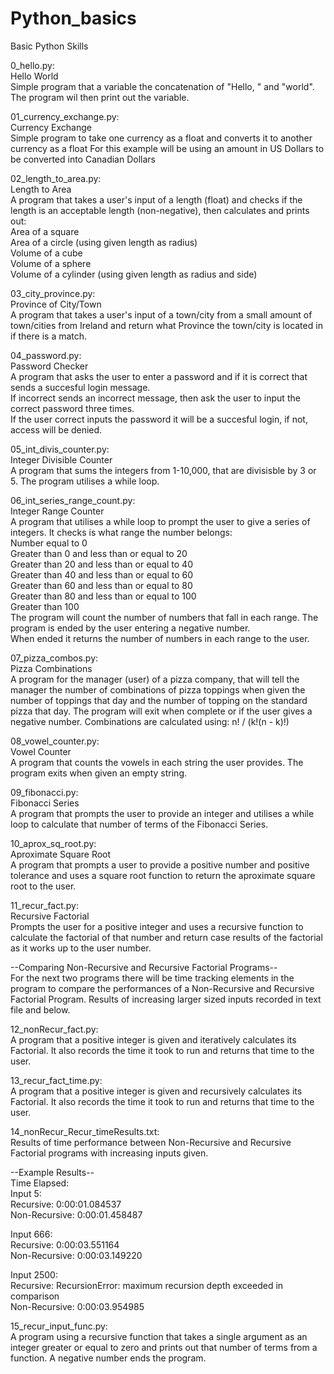 # Python_basics
Basic Python Skills

0_hello.py:<br>
Hello World<br>
Simple program that a variable the concatenation of "Hello, " and "world".
The program wil then print out the variable.

01_currency_exchange.py:<br>
Currency Exchange<br>
Simple program to take one currency as a float and converts it to another currency as a float
For this example will be using an amount in US Dollars to be converted into Canadian Dollars

02_length_to_area.py:<br>
Length to Area<br>
A program that takes a user's input of a length (float) and checks if the length is an acceptable length (non-negative),
then calculates and prints out:<br>
Area of a square<br>
Area of a circle (using given length as radius)<br>
Volume of a cube<br>
Volume of a sphere<br>
Volume of a cylinder (using given length as radius and side)

03_city_province.py:<br>
Province of City/Town<br>
A program that takes a user's input of a town/city from a small amount of town/cities from Ireland and
return what Province the town/city is located in if there is a match.

04_password.py:<br>
Password Checker<br>
A program that asks the user to enter a password and if it is correct that sends a succesful login message.  
If incorrect sends an incorrect message, then ask the user to input the correct password three times.  
If the user correct inputs the password it will be a succesful login, if not, access will be denied.

05_int_divis_counter.py:<br>
Integer Divisible Counter<br>
A program that sums the integers from 1-10,000, that are divisisble by 3 or 5. The program utilises a while loop.

06_int_series_range_count.py:<br>
Integer Range Counter<br>
A program that utilises a while loop to prompt the user to give a series of integers.  It checks is what range the number belongs:<br>
Number equal to 0<br>
Greater than 0 and less than or equal to 20<br>
Greater than 20 and less than or equal to 40<br>
Greater than 40 and less than or equal to 60<br>
Greater than 60 and less than or equal to 80<br>
Greater than 80 and less than or equal to 100<br>
Greater than 100<br>
The program will count the number of numbers that fall in each range.  The program is ended by the user entering a negative number.  
When ended it returns the number of numbers in each range to the user.

07_pizza_combos.py:<br>
Pizza Combinations<br>
A program for the manager (user) of a pizza company, that will tell the manager the number of combinations of pizza toppings when
given the number of toppings that day and the number of topping on the standard pizza that day.  The program will exit when complete
or if the user gives a negative number. Combinations are calculated using: n! / (k!(n - k)!)

08_vowel_counter.py:<br>
Vowel Counter<br>
A program that counts the vowels in each string the user provides.  The program exits when given an empty string.

09_fibonacci.py:<br>
Fibonacci Series<br>
A program that prompts the user to provide an integer and utilises a while loop to calculate that number of terms of the Fibonacci Series.

10_aprox_sq_root.py:<br>
Aproximate Square Root<br>
A program that prompts a user to provide a positive number and positive tolerance and uses a square root function to return the aproximate 
square root to the user.

11_recur_fact.py:<br>
Recursive Factorial<br>
Prompts the user for a positive integer and uses a recursive function to calculate the factorial of that number and return case results of the 
factorial as it works up to the user number.

--Comparing Non-Recursive and Recursive Factorial Programs--<br>
For the next two programs there will be time tracking elements in the program to compare the performances of a Non-Recursive and Recursive Factorial Program.  Results of increasing larger sized inputs recorded in text file and below.<br>

12_nonRecur_fact.py:<br>
A program that a positive integer is given and iteratively calculates its Factorial.  It also records the time it took to run and returns that time to the user.

13_recur_fact_time.py:<br>
A program that a positive integer is given and recursively calculates its Factorial.  It also records the time it took to run and returns that time to the user.

14_nonRecur_Recur_timeResults.txt:<br>
Results of time performance between Non-Recursive and Recursive Factorial programs with increasing inputs given.<br>

--Example Results--<br>
Time Elapsed:<br>
Input 5:<br>
Recursive: 0:00:01.084537<br>
Non-Recursive: 0:00:01.458487<br>

Input 666:<br>
Recursive: 0:00:03.551164<br>
Non-Recursive: 0:00:03.149220<br>

Input 2500:<br>
Recursive: RecursionError: maximum recursion depth exceeded in comparison<br>
Non-Recursive: 0:00:03.954985<br>

15_recur_input_func.py:<br>
A program using a recursive function that takes a single argument as an integer greater or equal to zero and prints
out that number of terms from a function. A negative number ends the program.